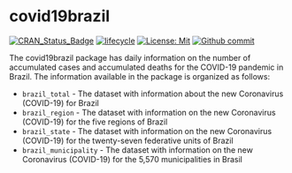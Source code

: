 
<!-- README.md is generated from README.Rmd. Please edit that fiel -->

# covid19brazil

<!--badges: start -->

[![CRAN_Status_Badge](https://www.r-pkg.org/badges/version/covid19brazil)](https://cran.r-project.org/package=covid19brazil)
[![lifecycle](https://img.shields.io/badge/lifecycle-experimental-orange.svg)](https://lifecycle.r-lib.org/articles/stages.html)
[![License:
Mit](https://img.shields.io/badge/License-MIT-blue.svg)](https://opensource.org/licenses/MIT)
[![Github
commit](https://img.shields.io/github/last-commit/AlexandreLoures/covid19brazil)](https://github.com/AlexandreLoures/covid19Brazil/commit)
<!-- badges: end -->

The covid19brazil package has daily information on the number of
accumulated cases and accumulated deaths for the COVID-19 pandemic in
Brazil. The information available in the package is organized as
follows:

-   `brazil_total` - The dataset with information about the new
    Coronavirus (COVID-19) for Brazil
-   `brazil_region` - The dataset with information on the new
    Coronavirus (COVID-19) for the five regions of Brazil
-   `brazil_state` - The dataset with information on the new Coronavirus
    (COVID-19) for the twenty-seven federative units of Brazil
-   `brazil_municipality` - The dataset with information on the new
    Coronavirus (COVID-19) for the 5,570 municipalities in Brasil
